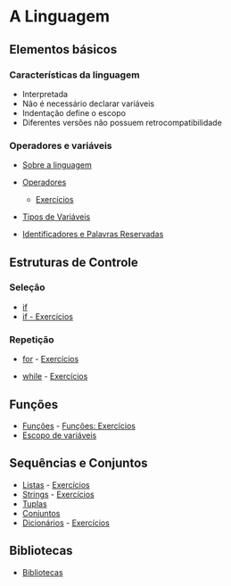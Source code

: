 # A Linguagem

## Elementos básicos


### Características da linguagem

- Interpretada
- Não é necessário declarar variáveis
- Indentação define o escopo
- Diferentes versões não possuem retrocompatibilidade


### Operadores e variáveis

- [Sobre a linguagem](https://drive.google.com/file/d/1L-vMEJCQnh_pSFqN8xpjvNtl5vSlEBe-/view?usp=sharing)  

- [Operadores](https://drive.google.com/file/d/1l49a79yn6ggKOqwNm5sjgo65Glvj5ddn/view?usp=sharing)  
    - [Exercícios](https://drive.google.com/file/d/1lBYmwp_3SgIXGtTk2Rvl0RhtT9P-goLI/view?usp=sharing)  

- [Tipos de Variáveis](https://drive.google.com/file/d/1-mFafY3--F96VpAFppBMA5-e0DxNkjeN/view?usp=sharing)  

- [Identificadores e Palavras Reservadas](https://drive.google.com/file/d/1l9zMWSQCxUq35w53_2WPMg3Hjxe_NDBY/view?usp=sharing)  

## Estruturas de Controle

### Seleção
- [if](https://drive.google.com/file/d/1Qwed1anXx4rSwHdAF5LwNcdMApqxyyzH/view?usp=sharing)
 - [if - Exercícios](https://drive.google.com/file/d/1nD1vIDNY6wZYTAgYB38KC3FedXFkD8JZ/view?usp=sharing)

### Repetição

- [for](https://drive.google.com/file/d/11SjHcGkHh43Z22V_15bs8TY9CYtebS__/view?usp=sharing) - [Exercícios](https://drive.google.com/file/d/1xzu3z1pDCmjnlm8caZ3WLXf3c62YUuWQ/view?usp=sharing)  

- [while](https://drive.google.com/file/d/1MMQvooZP7x8uEgqi8j1dHn3pX7rlBhQx/view?usp=sharing) - [Exercícios](https://drive.google.com/file/d/12eE7xiL6T3Y1OG96xJ3cokuRb0AU6mGb/view?usp=sharing)

## Funções

- [Funções](https://drive.google.com/file/d/1Gz0ta97zVl32s-Eyl1fi914OSWMU92Gk/view?usp=sharing) - [Funções: Exercícios](https://drive.google.com/file/d/1uC1p-uaSFIcI4QcB1xcB3CQNnnEdCiWO/view?usp=sharing)  
- [Escopo de variáveis](https://drive.google.com/file/d/1ER8gXNPPvez0DD_fqFEYaf9CuWH3v2j0/view?usp=sharing)  



## Sequências e Conjuntos

- [Listas](https://drive.google.com/file/d/1IcPLF5KzaY6t3CROXOu5YVe1It2O9IiG/view?usp=sharing) - [Exercícios](https://drive.google.com/file/d/14uSkC4h21R1i7KSTehGuUhs20r6KZHVl/view?usp=sharing)
- [Strings](https://drive.google.com/file/d/1VuChCr1J9P1Djdya4_mnD4D1IpiDANnU/view?usp=sharing) - [Exercícios](https://drive.google.com/file/d/1sx3Qxu5vFQzClEY_HK7eMkH47TK0MEuF/view?usp=sharing)
- [Tuplas](https://drive.google.com/file/d/101TxWW78Jjkqvi8jgon2A5nYVzkXwWRN/view?usp=sharing)
- [Conjuntos](https://drive.google.com/file/d/17UYrsgDspGpSPxSpqDXaEeMOFAdLtmtU/view?usp=sharing)
- [Dicionários](https://drive.google.com/file/d/1jeW7lkF_ogQWCIDwy_M-HgNHn5KzVkoI/view?usp=sharing) - [Exercícios](https://drive.google.com/file/d/1HdVStmVE2kJBUe81rIHN19FEne_TS4cC/view?usp=sharing)

## Bibliotecas

- [Bibliotecas](https://drive.google.com/file/d/1oNwjep0o85pmOcNPZGJ2fmoqrTiamysl/view?usp=sharing)



